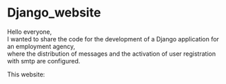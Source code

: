 # Django_website  
Hello everyone,  
I wanted to share the code for the development of a Django application for an employment agency,  
  where the distribution of messages and the activation of user registration  
  with smtp are configured.  

  This website: 

  
